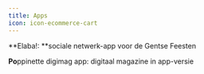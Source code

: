 ```yaml
---
title: Apps
icon: icon-ecommerce-cart
---
```


**Elaba!: **sociale netwerk-app voor de Gentse Feesten 

**Po**ppinette digimag app: digitaal magazine in app-versie